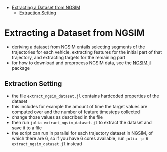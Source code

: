 
<!-- MarkdownTOC -->

- [Extracting a Dataset from NGSIM](#extracting-a-dataset-from-ngsim)
    - [Extraction Setting](#extraction-setting)

<!-- /MarkdownTOC -->

# Extracting a Dataset from NGSIM
- deriving a dataset from NGSIM entails selecting segments of the trajectories for each vehicle, extracting features for the initial part of that trajectory, and extracting targets for the remaining part 
- for how to download and preprocess NGSIM data, see the [NGSIM.jl](https://github.com/sisl/NGSIM.jl) package

## Extraction Setting
- the file `extract_ngsim_dataset.jl` contains hardcoded properties of the dataset
- this includes for example the amount of time the target values are computed over and the number of feature timesteps collected
- change those values as described in the file 
- then run `julia extract_ngsim_dataset.jl` to extract the dataset and save it to a file
- the script can run in parallel for each trajectory dataset in NGSIM, of which there are 6, so if you have 6 cores available, run `julia -p 6 extract_ngsim_dataset.jl` instead
